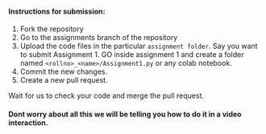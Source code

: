 #### Instructions for submission:

1. Fork the repository
2. Go to the assignments branch of the repository
3. Upload the code files in the particular ```assignment folder```. Say you want 
to submit Assignment 1. GO inside assignment 1 and create a folder named
```<rollno>_<name>/Assignment1.py``` or any colab notebook.
4. Commit the new changes.
5. Create a new pull request.


Wait for us to check your code and merge the pull request.
#### Dont worry about all this we will be telling you how to do it in a video interaction.
